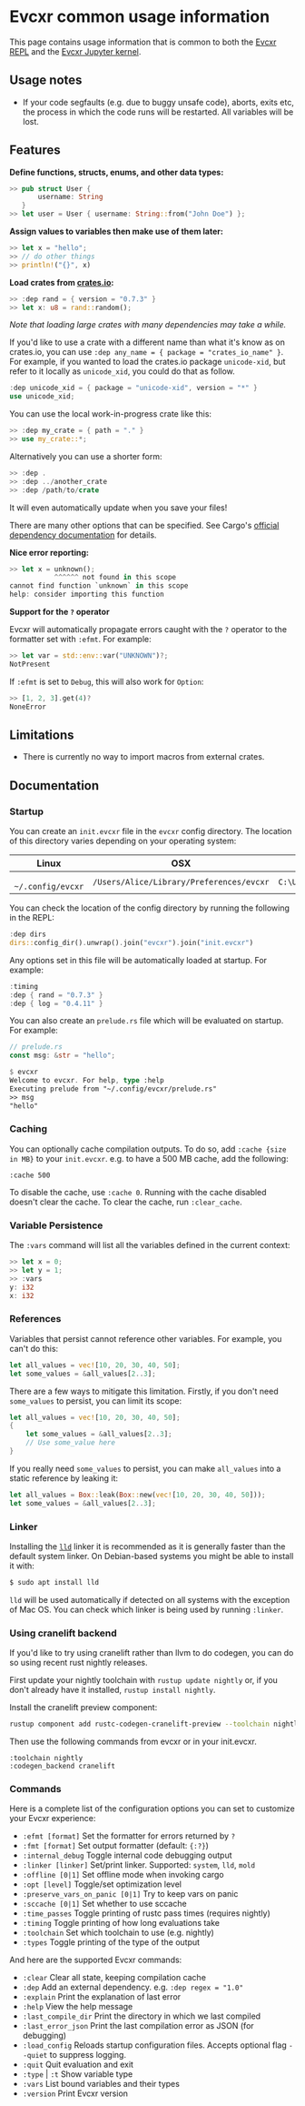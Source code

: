 # Evcxr common usage information

This page contains usage information that is common to both the [Evcxr REPL](evcxr_repl/README.md)
and the [Evcxr Jupyter kernel](evcxr_jupyter/README.md).

## Usage notes

* If your code segfaults (e.g. due to buggy unsafe code), aborts, exits etc, the
  process in which the code runs will be restarted. All variables will be lost.

## Features

**Define functions, structs, enums, and other data types:**
```rust
>> pub struct User {
       username: String
   }
>> let user = User { username: String::from("John Doe") };
```


**Assign values to variables then make use of them later:**
```rust
>> let x = "hello";
>> // do other things
>> println!("{}", x)
```

**Load crates from [crates.io](https://crates.io/):**
```rust
>> :dep rand = { version = "0.7.3" }
>> let x: u8 = rand::random();
```
*Note that loading large crates with many dependencies may take a while.*

If you'd like to use a crate with a different name than what it's know as on crates.io, you can use
`:dep any_name = { package = "crates_io_name" }`. For example, if you wanted to load the crates.io
package `unicode-xid`, but refer to it locally as `unicode_xid`, you could do that as follow.

```rust
:dep unicode_xid = { package = "unicode-xid", version = "*" }
use unicode_xid;
```

You can use the local work-in-progress crate like this:

```rust
>> :dep my_crate = { path = "." }
>> use my_crate::*;
```

Alternatively you can use a shorter form:

```rust
>> :dep .
>> :dep ../another_crate
>> :dep /path/to/crate
```

It will even automatically update when you save your files!

There are many other options that can be specified. See Cargo's [official dependency
documentation](https://doc.rust-lang.org/cargo/reference/specifying-dependencies.html) for details.

**Nice error reporting:**
```rust
>> let x = unknown();
           ^^^^^^ not found in this scope
cannot find function `unknown` in this scope
help: consider importing this function
```

**Support for the `?` operator**

Evcxr will automatically propagate errors caught with the `?` operator to the formatter set with `:efmt`. For example:
```rust
>> let var = std::env::var("UNKNOWN")?;
NotPresent
```

If `:efmt` is set to `Debug`, this will also work for `Option`:
```rust
>> [1, 2, 3].get(4)?
NoneError
```

## Limitations

* There is currently no way to import macros from external crates.

## Documentation

### Startup

You can create an `init.evcxr` file in the `evcxr` config directory. The location of this directory varies depending on your operating system:

| Linux             | OSX                                      | Windows                                |
|-------------------|------------------------------------------|----------------------------------------|
|` ~/.config/evcxr` | `/Users/Alice/Library/Preferences/evcxr` | `C:\Users\Alice\AppData\Roaming\evcxr` |

You can check the location of the config directory by running the following in the REPL:
```rust 
:dep dirs
dirs::config_dir().unwrap().join("evcxr").join("init.evcxr")
```

Any options set in this file will be automatically loaded at startup. For example:

```rust
:timing
:dep { rand = "0.7.3" }
:dep { log = "0.4.11" }
```

You can also create an `prelude.rs` file which will be evaluated on startup. For example:
```rust
// prelude.rs
const msg: &str = "hello";
```

```rust
$ evcxr                                                   
Welcome to evcxr. For help, type :help
Executing prelude from "~/.config/evcxr/prelude.rs"
>> msg
"hello"
```

### Caching

You can optionally cache compilation outputs. To do so, add `:cache {size in MB}` to your
`init.evcxr`. e.g. to have a 500 MB cache, add the following:

```
:cache 500
```

To disable the cache, use `:cache 0`. Running with the cache disabled doesn't clear the cache. To
clear the cache, run `:clear_cache`.

### Variable Persistence

The `:vars` command will list all the variables defined in the current context:
```rust
>> let x = 0;
>> let y = 1;
>> :vars
y: i32
x: i32
```

### References

Variables that persist cannot reference other variables. For example, you can't do this:

```rust
let all_values = vec![10, 20, 30, 40, 50];
let some_values = &all_values[2..3];
```

There are a few ways to mitigate this limitation. Firstly, if you don't need `some_values` to
persist, you can limit its scope:

```rust
let all_values = vec![10, 20, 30, 40, 50];
{
    let some_values = &all_values[2..3];
    // Use some_value here
}
```

If you really need `some_values` to persist, you can make `all_values` into a static reference by
leaking it:

```rust
let all_values = Box::leak(Box::new(vec![10, 20, 30, 40, 50]));
let some_values = &all_values[2..3];
```

### Linker

Installing the [`lld`](https://lld.llvm.org/) linker it is recommended as it is generally faster than the default system linker. On Debian-based systems you might be able to install it with:
```sh
$ sudo apt install lld
```
`lld` will be used automatically if detected on all systems with the exception of Mac OS. You can check which linker is being used by running `:linker`.

### Using cranelift backend

If you'd like to try using cranelift rather than llvm to do codegen, you can do so using recent rust
nightly releases.

First update your nightly toolchain with `rustup update nightly` or, if you don't already have it
installed, `rustup install nightly`.

Install the cranelift preview component:

```sh
rustup component add rustc-codegen-cranelift-preview --toolchain nightly
```

Then use the following commands from evcxr or in your init.evcxr.

```
:toolchain nightly
:codegen_backend cranelift
```

### Commands

Here is a complete list of the configuration options you can set to customize your Evcxr experience:

* `:efmt [format]`    Set the formatter for errors returned by `?`
* `:fmt [format]`     Set output formatter (default: `{:?}`)
* `:internal_debug`   Toggle internal code debugging output
* `:linker [linker]`  Set/print linker. Supported: `system`, `lld`, `mold`
* `:offline [0|1]`    Set offline mode when invoking cargo
* `:opt [level]`      Toggle/set optimization level
* `:preserve_vars_on_panic [0|1]`  Try to keep vars on panic
* `:sccache [0|1]`    Set whether to use sccache
* `:time_passes`      Toggle printing of rustc pass times (requires nightly)
* `:timing`           Toggle printing of how long evaluations take
* `:toolchain`        Set which toolchain to use (e.g. nightly)
* `:types`            Toggle printing of the type of the output

And here are the supported Evcxr commands:

* `:clear`            Clear all state, keeping compilation cache
* `:dep`              Add an external dependency. e.g. `:dep regex = "1.0"`
* `:explain`          Print the explanation of last error
* `:help`             View the help message
* `:last_compile_dir` Print the directory in which we last compiled
* `:last_error_json`  Print the last compilation error as JSON (for debugging)
* `:load_config`      Reloads startup configuration files. Accepts optional flag `--quiet` to suppress logging.
* `:quit`             Quit evaluation and exit
* `:type` | `:t`      Show variable type
* `:vars`             List bound variables and their types
* `:version`          Print Evcxr version
